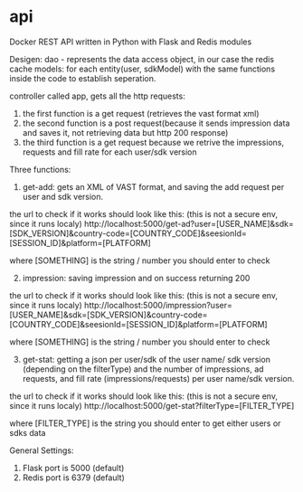 # api
Docker REST API written in Python with Flask and Redis modules 

Desigen:
dao - represents the data access object, in our case the redis cache
models: for each entity(user, sdkModel) with the same functions inside the code to establish seperation.

controller called app, gets all the http requests:
1. the first function is a get request (retrieves the vast format xml)
2. the second function is a post request(because it sends impression data and saves it, not retrieving data but http 200 response)
3. the third function is a get request because we retrive the impressions, requests and fill rate for each user/sdk version


Three functions:
1. get-add: 
gets an XML of VAST format, and saving the add request per user and sdk version.

the url to check if it works should look like this: (this is not a secure env, since it runs localy)
http://localhost:5000/get-ad?user=[USER_NAME]&sdk=[SDK_VERSION]&country-code=[COUNTRY_CODE]&seesionId=[SESSION_ID]&platform=[PLATFORM]

where [SOMETHING] is the string / number you should enter to check

2. impression: 
saving impression and on success returning 200 

the url to check if it works should look like this: (this is not a secure env, since it runs localy)
http://localhost:5000/impression?user=[USER_NAME]&sdk=[SDK_VERSION]&country-code=[COUNTRY_CODE]&seesionId=[SESSION_ID]&platform=[PLATFORM]

where [SOMETHING] is the string / number you should enter to check

3. get-stat: 
getting a json per user/sdk of the user name/ sdk version (depending on the filterType) 
and the number of impressions, ad requests, and fill rate (impressions/requests) per user name/sdk version.

the url to check if it works should look like this: (this is not a secure env, since it runs localy)
http://localhost:5000/get-stat?filterType=[FILTER_TYPE]

where [FILTER_TYPE] is the string you should enter to get either users or sdks data

General Settings:
1. Flask port is 5000 (default)
2. Redis port is 6379 (default)

